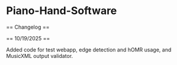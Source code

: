 # Piano-Hand-Software

== Changelog ==

== 10/19/2025 ==

Added code for test webapp, edge detection and hOMR usage, and MusicXML output validator. 
